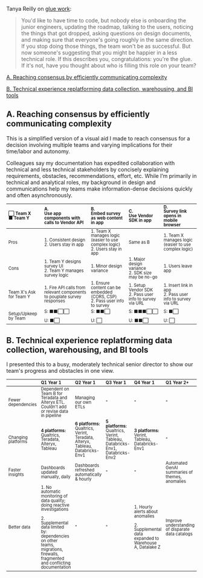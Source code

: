<style>h1 {display: none;} table {font-size: .8em; line-height:1.05em;}</style>

Tanya Reilly on [glue work](https://www.noidea.dog/glue):
<blockquote>You'd like to have time to code, but nobody else is onboarding the junior engineers, updating the roadmap, talking to the users, noticing the things that got dropped, asking questions on design documents, and making sure that everyone's going roughly in the same direction. If you stop doing those things, the team won't be as successful. But now someone's suggesting that you might be happier in a less technical role. If this describes you, congratulations: you're the glue. If it's not, have you thought about who is filling this role on your team?
</blockquote>

[A. Reaching consensus by efficiently communicating complexity](#a)

[B. Technical experience replatforming data collection, warehousing, and BI tools](#b)

<h2 id="a">A. Reaching consensus by efficiently communicating complexity</h2>

This is a simplified version of a visual aid I made to reach consensus for a decision involving multiple teams and varying implications for their time/labor and autonomy.

Colleagues say my documentation has expedited collaboration with technical and less technical stakeholders by concisely explaining requirements, obstacles, recommendations, effort, etc. While I’m primarily in technical and analytical roles, my background in design and communications help my teams make information-dense decisions quickly and often asynchronously. 

|⬜ Team X<br> ⬛ Team Y| A.<br>Use app components with calls to Vendor API | B.<br>Embed survey as web content in app | C.<br>Use Vendor SDK in app | D.<br>Survey link opens in mobile browser |
|:--|:--|:--|:--|:--|
|Pros|1. Consistent design<br>2. Users stay in app| 1. Team X manages logic (easier to use complex logic)<br>2. Users stay in app| Same as B| 1. Team X manages logic (easier to use complex logic)|
|Cons|1. Team Y designs survey UI<br>2. Team Y manages survey logic | 1. Minor design variance| 1. Major design variance<br>2. SDK size may be no-go | 1. Users leave app|
|Team X's Ask for Team Y|1. Fire API calls from relevant components to pouplate survey responses| 1. Ensure content can be embedded (CORS, CSP)<br>2. Pass user info to survey| 1. Setup Vendor SDK<br>2. Pass user info to survey via URL| 1. Insert link in app<br>2. Pass user info to survey via URL|
|Setup/Upkeep by Team|S: ⬛⬛⬜⬜<br><br>U: ⬛⬜|S: ⬛⬛⬜<br><br>U: ⬜|S: ⬛⬛⬛⬜⬜<br><br>U: ⬛⬛⬜|S: ⬛⬜<br><br>U: ⬜|

<h2 id="b">B. Technical experience replatforming data collection, warehousing, and BI tools</h2>

I presented this to a busy, moderately technical senior director to show our team's progress and obstacles in one view. 

|   | Q1 Year 1 | Q2 Year 1 | Q3 Year 1 | Q4 Year 1 | Q1 Year 2+ | 
|:--|:----------|:----------|:----------|:----------|:----------|
|Fewer dependencies|Dependent on Team B for Teradata and Alteryx ETL. Couldn't add or revise data in pipeline|Managing our own ETLs|"|"|"|
|Changing platforms|<b>4 platforms:</b><br>Qualtrics, Teradata, Alteryx, Tableau |<b>6 platforms:</b><br>Qualtrics, Verint, Teradata, Alteryx, Tableau, Databricks-Env1 | <b>5 platforms:</b><br>Qualtrics, Verint, Tableau, Databricks-Env1, Databricks-Env2|<b>3 platforms:</b><br>Verint, Tableau, Databricks-Env1|"|
|Faster insights|Dashboards updated manually, daily|Dashboards refreshed automatically & hourly|"|"|Automated GenAI summaries of themes, anomalies|
|Better data|1. No automatic monitoring of data quality; doing reactive investigations<br><br>2. Supplemental data limited by: dependencies on other teams, migrations, firewalls, fragmented and conflicting documentation|"|"|1. Hourly alerts about anomalies<br><br>2. Supplemental data expanded to Warehouse A, Datalake Z|Improve understanding of disparate data catalogs|

